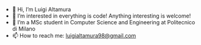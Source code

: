 - 👋 Hi, I’m Luigi Altamura
- 👀 I’m interested in everything is code! Anything interesting is welcome!
- 🌱 I’m a MSc student in Computer Science and Engineering at Politecnico di Milano
- 📫 How to reach me: luigialtamura98@gmail.com 

<!---
LuigiAltamura/LuigiAltamura is a ✨ special ✨ repository because its `README.md` (this file) appears on your GitHub profile.
You can click the Preview link to take a look at your changes.
--->
